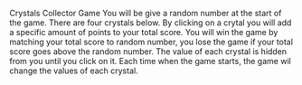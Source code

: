 Crystals Collector Game
You will be give a random number at the start of the game. There are four crystals below. 
By clicking on a crytal you will add a specific amount of points to your total score. You will win the game by matching your total score to random number, you lose the game if your total score goes above the random number.
The value of each crystal is hidden from you until you click on it. 
Each time when the game starts, the game wil change the values of each crystal.
